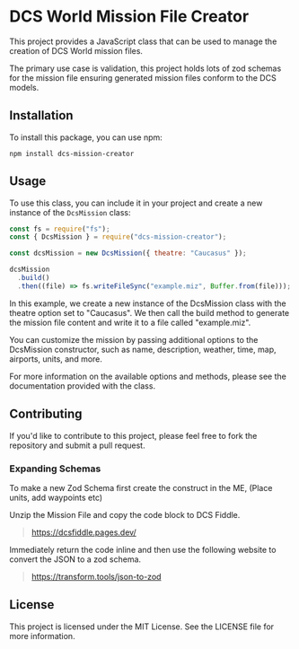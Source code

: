 # DCS World Mission File Creator

This project provides a JavaScript class that can be used to manage the creation of DCS World mission files.

The primary use case is validation, this project holds lots of zod schemas for the mission file ensuring generated mission files conform to the DCS models.

## Installation

To install this package, you can use npm:

```shell
npm install dcs-mission-creator
```

## Usage

To use this class, you can include it in your project and create a new instance of the `DcsMission` class:

```javascript
const fs = require("fs");
const { DcsMission } = require("dcs-mission-creator");

const dcsMission = new DcsMission({ theatre: "Caucasus" });

dcsMission
  .build()
  .then((file) => fs.writeFileSync("example.miz", Buffer.from(file)));
```

In this example, we create a new instance of the DcsMission class with the theatre option set to "Caucasus". We then call the build method to generate the mission file content and write it to a file called "example.miz".

You can customize the mission by passing additional options to the DcsMission constructor, such as name, description, weather, time, map, airports, units, and more.

For more information on the available options and methods, please see the documentation provided with the class.

## Contributing
If you'd like to contribute to this project, please feel free to fork the repository and submit a pull request.

### Expanding Schemas

To make a new Zod Schema first create the construct in the ME, (Place units, add waypoints etc)

Unzip the Mission File and copy the code block to DCS Fiddle.

> https://dcsfiddle.pages.dev/

Immediately return the code inline and then use the following website to convert the JSON to a zod schema.

> https://transform.tools/json-to-zod

## License

This project is licensed under the MIT License. See the LICENSE file for more information.